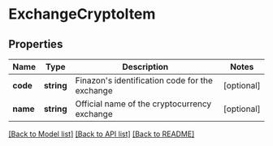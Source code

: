 # ExchangeCryptoItem

## Properties
Name | Type | Description | Notes
------------ | ------------- | ------------- | -------------
**code** | **string** | Finazon&#x27;s identification code for the exchange | [optional] 
**name** | **string** | Official name of the cryptocurrency exchange | [optional] 

[[Back to Model list]](../../README.md#documentation-for-models) [[Back to API list]](../../README.md#documentation-for-api-endpoints) [[Back to README]](../../README.md)

